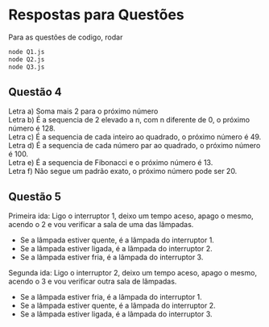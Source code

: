 # Respostas para Questões

Para as questões de codigo, rodar 
```sh
node Q1.js
node Q2.js
node Q3.js
```

## Questão 4

Letra a) Soma mais 2 para o próximo número<br/>
Letra b) É a sequencia de 2 elevado a n, com n diferente de 0, o próximo número é 128.<br/>
Letra c) É a sequencia de cada inteiro ao quadrado, o próximo número é 49.<br/>
Letra d) É a sequencia de cada número par ao quadrado, o próximo número é 100.<br/>
Letra e)  É a sequencia de Fibonacci e o próximo número é 13.<br/>
Letra f) Não segue um padrão exato, o próximo número pode ser 20.<br/>

## Questão 5

Primeira ida:
Ligo o interruptor 1, deixo um tempo aceso, apago o mesmo, acendo o 2 e vou verificar a sala de uma das lâmpadas.
- Se a lâmpada estiver quente, é a lâmpada do interruptor 1.
- Se a lâmpada estiver ligada, é a lâmpada do interruptor 2.
- Se a lâmpada estiver fria, é a lâmpada do interruptor 3.

Segunda ida:
Ligo o interruptor 2, deixo um tempo aceso, apago o mesmo, acendo o 3 e vou verificar outra sala de lâmpadas.
- Se a lâmpada estiver fria, é a lâmpada do interruptor 1.
- Se a lâmpada estiver quente, é a lâmpada do interruptor 2.
- Se a lâmpada estiver ligada, é a lâmpada do interruptor 3.
